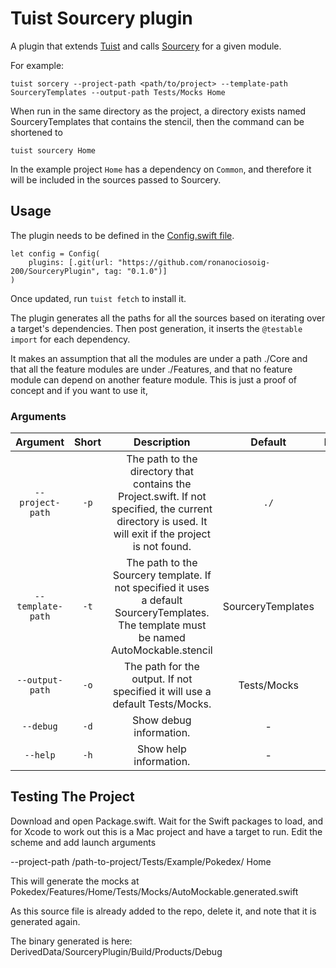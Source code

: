 
# Tuist Sourcery plugin

A plugin that extends [Tuist](https://tuist.io) and calls [Sourcery](https://github.com/krzysztofzablocki/Sourcery) for a given module.


For example: 
```
tuist sorcery --project-path <path/to/project> --template-path SourceryTemplates --output-path Tests/Mocks Home
``` 

When run in the same directory as the project, a directory exists named SourceryTemplates that contains the stencil, then the command can be shortened to
```
tuist sourcery Home
```

In the example project `Home` has a dependency on `Common`, and therefore it will be included in the sources passed to Sourcery. 

## Usage

The plugin needs to be defined in the [Config.swift file](https://docs.tuist.io/plugins/using-plugins).

```
let config = Config(
    plugins: [.git(url: "https://github.com/ronanociosoig-200/SourceryPlugin", tag: "0.1.0")]
)
```
Once updated, run `tuist fetch` to install it.

The plugin generates all the paths for all the sources based on iterating over a target's dependencies. Then post generation, it inserts the `@testable import` for each dependency. 

It makes an assumption that all the modules are under a path ./Core and that all the feature modules are under ./Features, and that no feature module can depend on another feature module. This is just a proof of concept and if you want to use it,  

### Arguments

| Argument   | Short  | Description  | Default  | Required  |
|:-:|:-:|:-:|:-:|:-:|
|`--project-path`|`-p`|The path to the directory that contains the Project.swift. If not specified, the current  directory is used. It will exit if the project is not found.|`./`| No |
|`--template-path`|`-t`|The path to the Sourcery template. If not specified it uses a default SourceryTemplates. The template must be named AutoMockable.stencil|SourceryTemplates| No |
|`--output-path`|`-o`|The path for the output. If not specified it will use a default Tests/Mocks.|Tests/Mocks| No|
|`--debug`|`-d`|Show debug information.| - | No |
|`--help`|`-h`|Show help information.| - | No |

## Testing The Project

Download and open Package.swift. Wait for the Swift packages to load, and for Xcode to work out this is a Mac project and have a target to run. Edit the scheme and add launch arguments

--project-path /path-to-project/Tests/Example/Pokedex/ Home

This will generate the mocks at Pokedex/Features/Home/Tests/Mocks/AutoMockable.generated.swift

As this source file is already added to the repo, delete it, and note that it is generated again. 

The binary generated is here: DerivedData/SourceryPlugin/Build/Products/Debug
